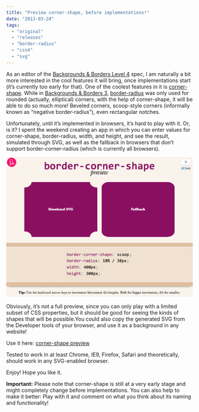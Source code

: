 ```yaml
---
title: "Preview corner-shape, before implementations!"
date: "2013-03-24"
tags:
  - "original"
  - "releases"
  - "border-radius"
  - "css4"
  - "svg"
---
```


As an editor of the [Backgrounds & Borders Level 4](http://dev.w3.org/csswg/css4-background/) spec, I am naturally a bit more interested in the cool features it will bring, once implementations start (it’s currently too early for that). One of the coolest features in it is [corner-shape](http://dev.w3.org/csswg/css-backgrounds-4/#corner-shaping). While in [Backgrounds & Borders 3](http://www.w3.org/TR/css3-background/), [border-radius](http://www.w3.org/TR/css3-background/#the-border-radius) was only used for rounded (actually, elliptical) corners, with the help of corner-shape, it will be able to do so much more! Beveled corners, scoop-style corners (informally known as “negative border-radius”), even rectangular notches.

Unfortunately, until it’s implemented in browsers, it’s hard to play with it. Or, is it? I spent the weekend creating an app in which you can enter values for corner-shape, border-radius, width, and height, and see the result, simulated through SVG, as well as the fallback in browsers that don’t support border-corner-radius (which is currently all browsers).

[![corner-shape preview](images/Screen-Shot-2013-03-24-at-17.45.38-.png)](images/Screen-Shot-2013-03-24-at-17.45.38-.png)

Obviously, it’s not a full preview, since you can only play with a limited subset of CSS properties, but it should be good for seeing the kinds of shapes that will be possible.You could also copy the generated SVG from the Developer tools of your browser, and use it as a background in any website!

Use it here: [corner-shape preview](https://projects.verou.me/corner-shape)

Tested to work in at least Chrome, IE9, Firefox, Safari and theoretically, should work in any SVG-enabled browser.

Enjoy! Hope you like it.

**Important:** Please note that corner-shape is still at a very early stage and might completely change before implementations. You can also help to make it better: Play with it and comment on what you think about its naming and functionality!
